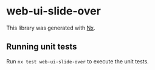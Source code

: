 # web-ui-slide-over

This library was generated with [Nx](https://nx.dev).

## Running unit tests

Run `nx test web-ui-slide-over` to execute the unit tests.
